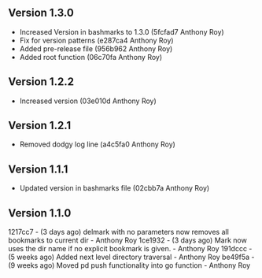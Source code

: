 Version 1.3.0
-------------

- Increased Version in bashmarks to 1.3.0 (5fcfad7 Anthony Roy)
- Fix for version patterns (e287ca4 Anthony Roy)
- Added pre-release file (956b962 Anthony Roy)
- Added root function (06c70fa Anthony Roy)

Version 1.2.2
-------------

- Increased version (03e010d Anthony Roy)

Version 1.2.1
-------------

- Removed dodgy log line (a4c5fa0 Anthony Roy)

Version 1.1.1
-------------

- Updated version in bashmarks file (02cbb7a Anthony Roy)

Version 1.1.0
-------------

1217cc7 - (3 days ago) delmark with no parameters now removes all bookmarks to current dir - Anthony Roy
1ce1932 - (3 days ago) Mark now uses the dir name if no explicit bookmark is given. - Anthony Roy
191dccc - (5 weeks ago) Added next level directory traversal - Anthony Roy
be49f5a - (9 weeks ago) Moved pd push functionality into go function - Anthony Roy
